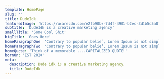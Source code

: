 ```yaml
---
template: HomePage
slug: ''
title: DudeIdk
featuredImage: 'https://ucarecdn.com/e2fb90be-7d4f-4901-b2ec-3d4b5c5a8f75/'
subtitle: 'DudeIdk is a creative marketing agency'
smallTitle: 'Some Cool Shit'
bigTitle: 'Goes Here'
homeParagraphOne: 'Contrary to popular belief, Lorem Ipsum is not simply random text. It has roots in a piece of classical Latin literature from 45 BC, making it over 2000 years old. Richard McClintock, a Latin professor at Hampden-Sydney College in Virgin ia, looked up one of the more obscure Latin words, consectetur.'
homeParagraphTwo: 'Contrary to popular belief, Lorem Ipsum is not simply random text. It has roots in a piece of classical Latin literature from 45 BC, making it over 2000 years old.'
homeQuote: 'Think of a memorable ....CAPITALIZED QUOTE!'
bornOn: 'EST 2020'
meta:
  description: Dude idk is a creative marketing agency.
  title: DudeIdk
---
```




